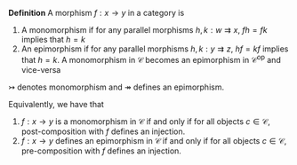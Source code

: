 **Definition**
A morphism $f:x\to y$ in a category is
1. A monomorphism if for any parallel morphisms $h,k:w\rightrightarrows x$, $fh=fk$ implies that $h=k$
2. An epimorphism if for any parallel morphisms $h,k:y\rightrightarrows z$, $hf=kf$ implies that $h=k$.
A monomorphism in $\mathcal{C}$ becomes an epimorphism in $\mathcal{C}^{\text{op}}$ and vice-versa

$\rightarrowtail$ denotes monomorphism and $\twoheadrightarrow$ defines an epimorphism.

Equivalently, we have that
1. $f:x\to y$ is a monomorphism in $\mathcal{C}$ if and only if for all objects $c\in\mathcal{C}$, post-composition with $f$ defines an injection.
2. $f:x\to y$ defines an epimorphism in $\mathcal{C}$ if and only if for all objects $c\in\mathcal{C}$, pre-composition with $f$ defines an injection.